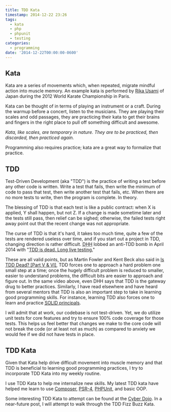```yaml
---
title: TDD Kata
timestamp: 2014-12-22 23:26
tags:
  - kata
  - php
  - phpunit
  - testing
categories: 
  - programming
date: '2014-12-22T00:00:00-0600'
---
```


## Kata

Kata are a series of movements which, when repeated, migrate mindful action into
muscle memory. An example kata is performed by [Rika Usami](http://youtu.be/iiiznDpoapQ?t=50s)
of Japan during the 2012 World Karate Championship in Paris.

Kata can be thought of in terms of playing an instrument or a craft. During the
warmup before a concert, listen to the musicians. They are playing their scales
and odd passages, they are practicing their kata to get their brains and fingers
in the right place to pull off something difficult and awesome.

_Kata, like scales, are temporary in nature. They are to be practiced, then discarded, then practiced again._

Programming also requires practice; kata are a great way to formalize that practice.

## TDD

Test-Driven Development (aka "TDD") is the practice of writing a test before any
other code is written. Write a test that fails, then write the minimum of code to
pass that test, then write another test that fails, etc. When there are no more
tests to write, then the program is complete. In theory.

The blessing of TDD is that each test is like a public contract: when X is applied, Y shall happen, but
not Z. If a change is made sometime later and the tests still pass, then relief
can be sighed; otherwise, the failed tests right away point out that the recent
change was not appropriate.

The curse of TDD is that it's hard, it takes too much time, quite a few of the
tests are rendered useless over time, and if you start out a project in TDD,
changing direction is rather difficult. <abbr title=" David Heinemeier Hansson">DHH</abbr>
lobbed an anti-TDD bomb in April 2014 with "[TDD is dead. Long live testing.](http://david.heinemeierhansson.com/2014/tdd-is-dead-long-live-testing.html)"

These are all valid points, but as Martin Fowler and Kent Beck also said in
[Is TDD Dead? [Part V &amp; VI]](http://youtu.be/gWD6REVeKW4), TDD forces one to approach
a hard problem one small step at a time; once the hugely difficult problem is
reduced to smaller, easier to understand problems, the difficult bits are easier
to approach and figure out. In the same video above, even DHH says that TDD is
the gateway drug to better practices. Similarly, I have read elsewhere and have
heard from several mentors that TDD is also an important step to take in learning
good programming skills. For instance, learning TDD also forces one to learn and
practice [<abbr title="Single responsibility, Open-closed, Liskov substitution, Interface segregation, and Dependency inversion">SOLID</abbr> principals](http://en.wikipedia.org/wiki/SOLID_%28object-oriented_design%29).

I will admit that at work, our codebase is not test-driven. Yet, we do utilize
unit tests for core features and try to ensure 100% code coverage for those tests.
This helps us feel better that changes we make to the core code will not break the
code (or at least not as much) as compared to anxiety we would fee if we did not
have tests in place.

## TDD Kata

Given that Kata help drive difficult movement into muscle memory and that TDD is
beneficial to learning good programming practices, I try to incorporate TDD Kata
into my weekly routine.

I use TDD Kata to help me internalize new skills. My latest TDD kata have helped
me learn to use [Composer](https://getcomposer.org/), [PSR-4](http://www.php-fig.org/psr/psr-4/), [PHPUnit](https://phpunit.de/), and basic <accr title="Object Oriented Programming">OOP</accr>.

Some interesting TDD Kata to attempt can be found at the [Cyber Dojo](http://cyber-dojo.org/).
In a near-future post, I will attempt to walk through the TDD Fizz Buzz Kata.
